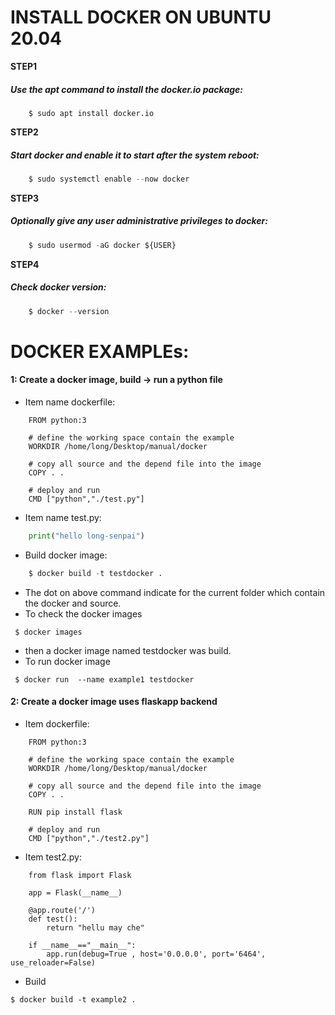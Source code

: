 # INSTALL DOCKER ON UBUNTU 20.04
	
**STEP1**
##### Use the apt command to install the docker.io package:

```python3
	$ sudo apt install docker.io
```
**STEP2**
##### Start docker and enable it to start after the system reboot:
```python
	$ sudo systemctl enable --now docker
```
**STEP3**
##### Optionally give any user administrative privileges to docker:
```python
	$ sudo usermod -aG docker ${USER} 
```
**STEP4** 
##### Check docker version:
```python
	$ docker --version
```
# DOCKER EXAMPLEs:
#### 1: Create a docker image, build -> run a python file
* Item name dockerfile:
```docker
	FROM python:3

	# define the working space contain the example
	WORKDIR /home/long/Desktop/manual/docker

	# copy all source and the depend file into the image
	COPY . .

	# deploy and run
	CMD ["python","./test.py"]
```
* Item name test.py:
```python
	print("hello long-senpai")
```
* Build docker image:
```python
	$ docker build -t testdocker .
```
* The dot on above command indicate for the current folder which contain the docker and source. 
* To check the docker images
```
 $ docker images
```
* then a docker image named testdocker was build.
* To run docker image 
```
 $ docker run  --name example1 testdocker
```
#### 2: Create a docker image uses flaskapp backend
* Item dockerfile:
```docker
	FROM python:3

	# define the working space contain the example
	WORKDIR /home/long/Desktop/manual/docker

	# copy all source and the depend file into the image
	COPY . .

	RUN pip install flask
	
	# deploy and run
	CMD ["python","./test2.py"]
```
* Item test2.py:
```python3
	from flask import Flask

	app = Flask(__name__)

	@app.route('/')
	def test():
	    return "hellu may che"

	if __name__=="__main__":
	    app.run(debug=True , host='0.0.0.0', port='6464', use_reloader=False)
```
* Build 
```language
$ docker build -t example2 . 
```